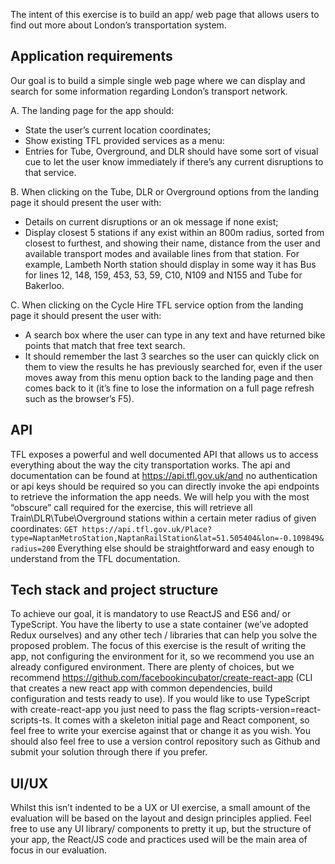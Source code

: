 The intent of this exercise is to build an app/ web page that allows users to find out more about London’s transportation
system.

## Application requirements
Our goal is to build a simple single web page where we can display and search for some information regarding London’s
transport network.

A. The landing page for the app should:
- State the user’s current location coordinates;
- Show existing TFL provided services as a menu:
 - Entries for Tube, Overground, and DLR should have some sort of visual cue to let the user know
immediately if there’s any current disruptions to that service.

B. When clicking on the Tube, DLR or Overground options from the landing page it should present the user with:
- Details on current disruptions or an ok message if none exist;
- Display closest 5 stations if any exist within an 800m radius, sorted from closest to furthest, and showing their
name, distance from the user and available transport modes and available lines from that station. For
example, Lambeth North station should display in some way it has Bus for lines 12, 148, 159, 453, 53, 59, C10,
N109 and N155 and Tube for Bakerloo.

C. When clicking on the Cycle Hire TFL service option from the landing page it should present the user with:
- A search box where the user can type in any text and have returned bike points that match that free text
search.
- It should remember the last 3 searches so the user can quickly click on them to view the results he has
previously searched for, even if the user moves away from this menu option back to the landing page and then
comes back to it (it’s fine to lose the information on a full page refresh such as the browser’s F5).

## API
TFL exposes a powerful and well documented API that allows us to access everything about the way the city
transportation works. The api and documentation can be found at https://api.tfl.gov.uk/and no authentication or api keys
should be required so you can directly invoke the api endpoints to retrieve the information the app needs. We will help
you with the most “obscure” call required for the exercise, this will retrieve all Train\DLR\Tube\Overground stations
within a certain meter radius of given coordinates:
``` GET https://api.tfl.gov.uk/Place?type=NaptanMetroStation,NaptanRailStation&lat=51.505404&lon=-0.109849&radius=200 ```
Everything else should be straightforward and easy enough to understand from the TFL documentation.

## Tech stack and project structure
To achieve our goal, it is mandatory to use ReactJS and ES6 and/ or TypeScript. You have the liberty to use a state
container (we’ve adopted Redux ourselves) and any other tech / libraries that can help you solve the proposed problem.
The focus of this exercise is the result of writing the app, not configuring the environment for it, so we recommend you
use an already configured environment. There are plenty of choices, but we recommend
https://github.com/facebookincubator/create-react-app (CLI that creates a new react app with common dependencies,
build configuration and tests ready to use). If you would like to use TypeScript with create-react-app you just need to pass
the flag scripts-version=react-scripts-ts. It comes with a skeleton initial page and React component, so feel free to write
your exercise against that or change it as you wish.
You should also feel free to use a version control repository such as Github and submit your solution through there if you
prefer.

## UI/UX
Whilst this isn’t indented to be a UX or UI exercise, a small amount of the evaluation will be based on the layout and
design principles applied. Feel free to use any UI library/ components to pretty it up, but the structure of your app, the
React/JS code and practices used will be the main area of focus in our evaluation.
